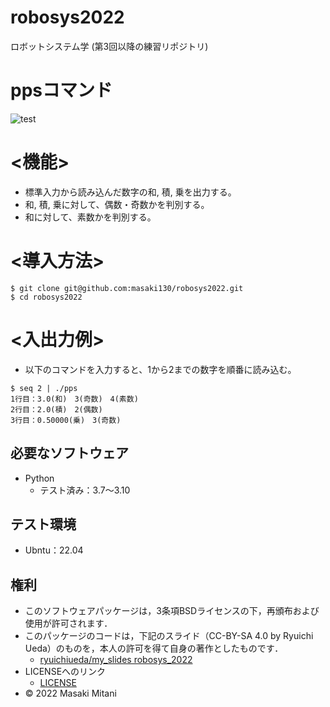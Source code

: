 # robosys2022
ロボットシステム学 (第3回以降の練習リポジトリ)

# ppsコマンド
![test](https://github.com/masaki130/robosys2022/actions/workflows/test.yml/badge.svg)

# <機能>
* 標準入力から読み込んだ数字の和, 積, 乗を出力する。
* 和, 積, 乗に対して、偶数・奇数かを判別する。
* 和に対して、素数かを判別する。

# <導入方法>
```
$ git clone git@github.com:masaki130/robosys2022.git
$ cd robosys2022
```
# <入出力例>
* 以下のコマンドを入力すると、1から2までの数字を順番に読み込む。
```
$ seq 2 | ./pps
1行目：3.0(和)　3(奇数)　4(素数)
2行目：2.0(積)　2(偶数)
3行目：0.50000(乗)　3(奇数)
```
## 必要なソフトウェア
* Python
  * テスト済み：3.7～3.10

## テスト環境
* Ubntu：22.04

## 権利
* このソフトウェアパッケージは，3条項BSDライセンスの下，再頒布および使用が許可されます．
* このパッケージのコードは，下記のスライド（CC-BY-SA 4.0 by Ryuichi Ueda）のものを，本人の許可を得て自身の著作としたものです．
    * [ryuichiueda/my_slides robosys_2022](https://github.com/ryuichiueda/my_slides/tree/master/robosys_2022)
* LICENSEへのリンク
    * [LICENSE](https://github.com/masaki130/robosys2022/blob/main/LICENSE)
* © 2022 Masaki Mitani

